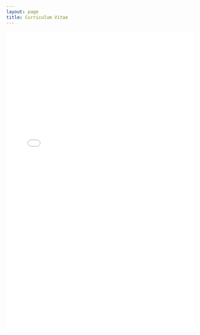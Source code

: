 ```yaml
---
layout: page
title: Curriculum Vitae
---
```







<!-- <div> -->
<!-- <object data="../assets/doc/ChenSUN_CV.pdf" width="1000" height="1000" type='application/pdf'/> -->
<!-- </object> -->
<!-- </div> -->

<div>
  <iframe id="pdf-js-viewer"
          src="/assets/js/pdfjs/web/viewer.html?file=%2Fassets%2Fdoc%2FChenSUN_CV.pdf"
          title="webviewer" frameborder="0"
	  height="800"
	  style='width: 100%;' 
	  ></iframe>
</div>
